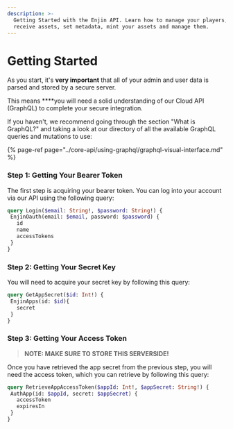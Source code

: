 ```yaml
---
description: >-
  Getting Started with the Enjin API. Learn how to manage your players, send and
  receive assets, set metadata, mint your assets and manage them.
---
```


# Getting Started

As you start, it's **very important** that all of your admin and user data is parsed and stored by a secure server.

This means ****you will need a solid understanding of our Cloud API \(GraphQL\) to complete your secure integration. 

If you haven't, we recommend going through the section "What is GraphQL?" and taking a look at our directory of all the available GraphQL queries and mutations to use:

{% page-ref page="../core-api/using-graphql/graphql-visual-interface.md" %}

### Step 1: Getting Your Bearer Token

The first step is acquiring your bearer token. You can log into your account via our API using the following query:

```graphql
query Login($email: String!, $password: String!) {
 EnjinOauth(email: $email, password: $password) {
   id
   name
   accessTokens
 }
}
```

### Step 2: Getting Your Secret Key

You will need to acquire your secret key by following this query:

```graphql
query GetAppSecret($id: Int!) {
 EnjinApps(id: $id){
   secret
 }
}
```

### Step 3: Getting Your Access Token

> **NOTE: MAKE SURE TO STORE THIS SERVERSIDE!**

Once you have retrieved the app secret from the previous step, you will need the access token, which you can retrieve by following this query:

```graphql
query RetrieveAppAccessToken($appId: Int!, $appSecret: String!) {
 AuthApp(id: $appId, secret: $appSecret) {
   accessToken
   expiresIn
 }
}
```



